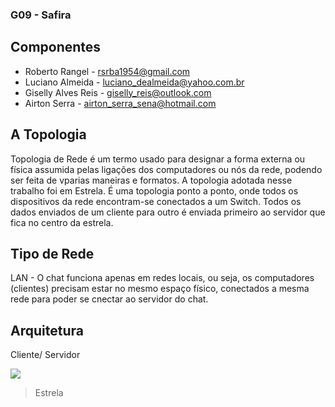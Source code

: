 ### G09 - Safira 
## Componentes

- Roberto Rangel - rsrba1954@gmail.com
- Luciano Almeida - luciano_dealmeida@yahoo.com.br
- Giselly Alves Reis - giselly_reis@outlook.com
- Airton Serra - airton_serra_sena@hotmail.com

## A Topologia

Topologia de Rede é um termo usado para designar a forma externa ou física assumida pelas ligações dos computadores ou nós da rede, podendo ser feita de vparias maneiras e formatos.
A topologia adotada nesse trabalho foi em Estrela. É uma topologia ponto a ponto, onde todos os dispositivos da rede encontram-se conectados a um Switch. 
Todos os dados enviados de um cliente para outro é enviada primeiro ao servidor que fica no centro da estrela.

## Tipo de Rede

LAN - O chat funciona apenas em redes locais, ou seja, os computadores (clientes) precisam estar no mesmo espaço físico, conectados a mesma rede para poder se cnectar ao servidor do chat.

## Arquitetura

Cliente/ Servidor


![](https://sites.google.com/site/topologiasderedexd/_/rsrc/1496345699046/topologia-estrela/redesss.jpg)

> Estrela